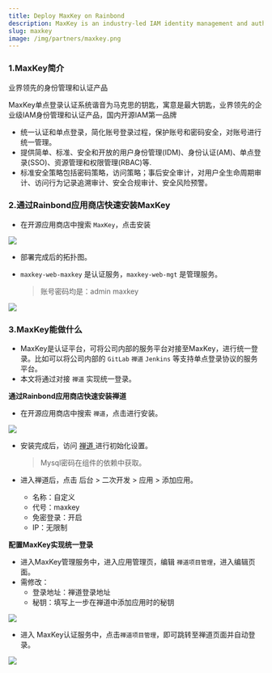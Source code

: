 ```yaml
---
title: Deploy MaxKey on Rainbond
description: MaxKey is an industry-led IAM identity management and authentication product, domestic open source IAM first brand
slug: maxkey
image: /img/partners/maxkey.png
---
```


<!--truncate-->

### 1.MaxKey简介

业界领先的身份管理和认证产品

MaxKey单点登录认证系统谐音为马克思的钥匙，寓意是最大钥匙，业界领先的企业级IAM身份管理和认证产品，国内开源IAM第一品牌

- 统一认证和单点登录，简化账号登录过程，保护账号和密码安全，对账号进行统一管理。
- 提供简单、标准、安全和开放的用户身份管理(IDM)、身份认证(AM)、单点登录(SSO)、资源管理和权限管理(RBAC)等.
- 标准安全策略包括密码策略，访问策略；事后安全审计，对用户全生命周期审计、访问行为记录追溯审计、安全合规审计、安全风险预警。

### 2.通过Rainbond应用商店快速安装MaxKey

- 在开源应用商店中搜索 `MaxKey`，点击安装

![](https://static.goodrain.com/docs/5.4/opensource-app/maxkey/maxkey-install.png)

- 部署完成后的拓扑图。

- `maxkey-web-maxkey` 是认证服务，`maxkey-web-mgt` 是管理服务。
  > 账号密码均是：admin   maxkey

![](https://static.goodrain.com/docs/5.4/opensource-app/maxkey/tuoputu.png)

### 3.MaxKey能做什么

- MaxKey是认证平台，可将公司内部的服务平台对接至MaxKey，进行统一登录。比如可以将公司内部的 `GitLab` `禅道` `Jenkins` 等支持单点登录协议的服务平台。
- 本文将通过对接  `禅道` 实现统一登录。

**通过Rainbond应用商店快速安装禅道**

- 在开源应用商店中搜索 `禅道`，点击进行安装。

![](https://static.goodrain.com/docs/5.4/opensource-app/maxkey/zentao.png)

- 安装完成后，访问 [禅道 ](https://www.zentao.net/book)进行初始化设置。

  > Mysql密码在组件的依赖中获取。

- 进入禅道后，点击  后台 > 二次开发 > 应用 > 添加应用。
  - 名称：自定义
  - 代号：maxkey
  - 免密登录：开启
  - IP：无限制

**配置MaxKey实现统一登录**

- 进入MaxKey管理服务中，进入应用管理页，编辑 `禅道项目管理`，进入编辑页面。
- 需修改：
  - 登录地址：禅道登录地址
  - 秘钥：填写上一步在禅道中添加应用时的秘钥

![](https://static.goodrain.com/docs/5.4/opensource-app/maxkey/maxkey-config.png)

- 进入 MaxKey认证服务中，点击`禅道项目管理`，即可跳转至禅道页面并自动登录。

![](https://static.goodrain.com/images/maxkey-zentao.gif)
